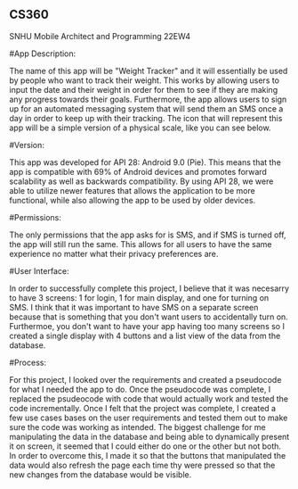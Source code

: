 ## CS360
SNHU Mobile Architect and Programming 22EW4

#App Description:

The name of this app will be "Weight Tracker" and it will essentially be used by people 		who want to track their weight. This works by allowing users to input the date and their 	weight in order for them to see if they are making any progress towards their goals. 	Furthermore, the app allows users to sign up for an automated messaging system that will 	send them an SMS once a day in order to keep up with their tracking. The icon that will 	represent this app will be a simple version of a physical scale, like you can see below. 

#Version:

This app was developed for API 28: Android 9.0 (Pie). This means that the app is 	compatible with 69% of Android devices and promotes forward scalability as well as 	backwards compatibility. By using API 28, we were able to utilize newer features that 	allows the application to be more functional, while also allowing the app to be used by 	older devices.

#Permissions:

The only permissions that the app asks for is SMS, and if SMS is turned off, the app will 	still run the same. This allows for all users to have the same experience no matter what 	their privacy preferences are. 

#User Interface:

In order to successfully complete this project, I believe that it was necesarry to have 3 screens: 1 for login, 1 for main display, and one for turning on SMS. I think that it was important to have SMS on a separate screen because that is something that you don't want users to accidentally turn on. Furthermoe, you don't want to have your app having too many screens so I created a single display with 4 buttons and a list view of the data from the database. 

#Process:

For this project, I looked over the requirements and created a pseudocode for what I needed the app to do. Once the pseudocode was complete, I replaced the psudeocode with code that would actually work and tested the code incrementally. Once I felt that the project was complete, I created a few use cases bases on the user requirements and tested them out to make sure the code was working as intended. The biggest challenge for me manipulating the data in the database and being able to dynamically present it on screen, it seemed that I could either do one or the other but not both. In order to overcome this, I made it so that the buttons that manipulated the data would also refresh the page each time thy were pressed so that the new changes from the database would be visible. 
